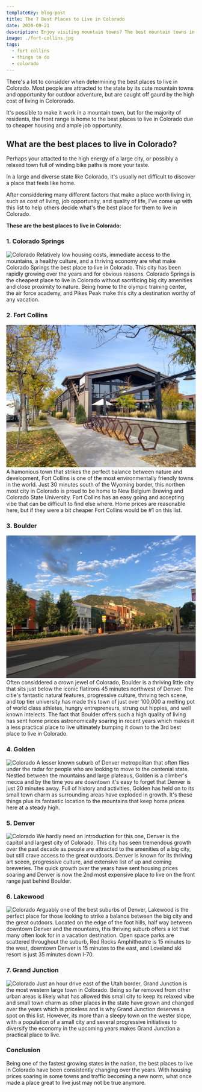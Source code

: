 ```yaml
---
templateKey: blog-post
title: The 7 Best Places to Live in Colorado
date: 2020-09-21
description: Enjoy visiting mountain towns? The best mountain towns in Colorado are home to some of the most beautiful places not just in the United States, but the entire world.
image: ./fort-collins.jpg
tags:
  - fort collins
  - things to do
  - colorado
---
```

There's a lot to considder when determining the best places to live in Colorado. Most people are attracted to the state by its cute mountain towns and opportunity for outdoor adventure, but are caught off gaurd by the high cost of living in Colororado.

It's possible to make it work in a mountain town, but for the majority of residents, the front range is home to the best places to live in Colorado due to cheaper housing and ample job opportunity.

## What are the best places to live in Colorado?
Perhaps your attacted to the high energy of a large city, or possibly a relaxed town full of winding bike paths is more your taste.

In a large and diverse state like Colorado, it's usually not difficult to discover a place that feels like home.

After considdering many different factors that make a place worth living in, such as cost of living, job opportunity, and quality of life, I've come up with this list to help others decide what's the best place for them to live in Colorado.

**These are the best places to live in Colorado:**

### 1. Colorado Springs
![ Colorado](./colorado-springs-downtown.jpg)
Relatively low housing costs, immediate access to the mountains, a healthy culture, and a thriving economy are what make Colorado Springs the best place to live in Colorado. This city has been rapidly growing over the years and for obvious reasons. Colorado Springs is the cheapest place to live in Colorado without sacrificing big city amenities and close proximity to nature. Being home to the olympic training center, the air force academy, and Pikes Peak make this city a destination worthy of any vacation. 

### 2. Fort Collins
![ Colorado](./fort-collins.jpg)
A hamonious town that strikes the perfect balance between nature and development, Fort Collins is one of the most environmentally friendly towns in the world. Just 30 minutes south of the Wyoming border, this northen most city in Colorado is proud to be home to New Belgium Brewing and Colorado State University. Fort Collins has an easy going and accepting vibe that can be difficult to find else where. Home prices are reasonable here, but if they were a bit cheaper Fort Collins would be #1 on this list.

### 3. Boulder
![ Colorado](./boulder-downtown.jpg)
Often considdered a crown jewel of Colorado, Boulder is a thriving little city that sits just below the iconic flatirons 45 minutes northwest of Denver. The citie's fantastic natural features, progressive culture, thriving tech scene, and top tier university has made this town of just over 100,000 a melting pot of world class athletes, hungry entrepreneurs, strung out hippies, and well known intelects. The fact that Boulder offers such a high quality of living has sent home prices astronomically soaring in recent years which makes it a less practical place to live ultimately bumping it down to the 3rd best place to live in Colorado.

### 4. Golden
![ Colorado](./golden-downtown.jpg)
A lesser known suburb of Denver metropolitan that often flies under the radar for people who are looking to move to the centenial state. Nestled between the mountains and large plateaus, Golden is a climber's mecca and by the time you are downtown it's easy to forget that Denver is just 20 minutes away. Full of history and activities, Golden has held on to its small town charm as surrounding areas have exploded in growth. It's these things plus its fantastic location to the mountains that keep home prices here at a steady high.

### 5. Denver
![ Colorado](./denver-downtown.jpg)
We hardly need an introduction for this one, Denver is the capitol and largest city of Colorado. This city has seen tremendous growth over the past decade as people are attracted to the amenities of a big city, but still crave access to the great outdoors. Denver is known for its thriving art sceen, progressive culture, and extensive list of up and coming breweries. The quick growth over the years have sent housing prices soaring and Denver is now the 2nd most expensive place to live on the front range just behind Boulder.

### 6. Lakewood
![ Colorado](./lakewood.jpg)
Arguably one of the best suburbs of Denver, Lakewood is the perfect place for those looking to strike a balance between the big city and the great outdoors. Located on the edge of the foot hills, half way between downtown Denver and the mountains, this thriving suburb offers a lot that many often look for in a vacation destination. Open space parks are scattered throughout the suburb, Red Rocks Amphitheatre is 15 minutes to the west, downtown Denver is 15 minutes to the east, and Loveland ski resort is just 35 minutes down I-70.

### 7. Grand Junction
![ Colorado](./grand-junction.jpg)
Just an hour drive east of the Utah border, Grand Junction is the most western large town in Colorado. Being so far removed from other urban areas is likely what has allowed this small city to keep its relaxed vibe and small town charm as other places in the state have grown and changed over the years which is priceless and is why Grand Junction deserves a spot on this list. However, its more than a sleepy town on the wester slope, with a population of a small city and several progressive initiatives to diversify the economy in the upcoming years makes Grand Junction a practical place to live.

### Conclusion
Being one of the fastest growing states in the nation, the best places to live in Colorado have been consistently changing over the years. With housing prices soaring in some towns and traffic becoming a new norm, what once made a place great to live just may not be true anymore.
